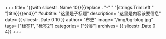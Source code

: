 +++
title= "{{with slicestr .Name 10}}{{replace . "-" " "|strings.TrimLeft " "|title}}{{end}}"
#subtitle:    "这里是子标题"
description= "这里是内容该要信息"
date= {{ slicestr .Date 0 10 }}
author= "布史"
image= "/img/bg-blog.jpg"
tags= ["标签1", "标签2"]
categories= ["分类"]
archives= {{ slicestr .Date 0 4}}
+++

